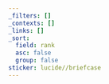 ```yaml
---
_filters: []
_contexts: []
_links: []
_sort:
  field: rank
  asc: false
  group: false
sticker: lucide//briefcase
---
```

